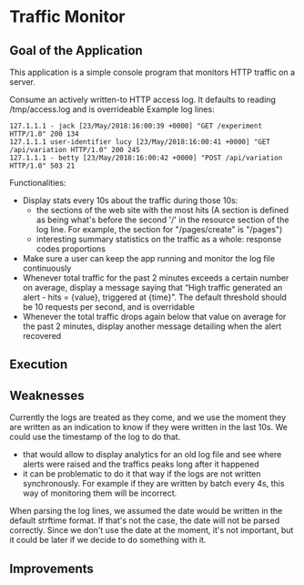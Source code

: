 # Traffic Monitor

## Goal of the Application

 This application is a simple console program that monitors HTTP traffic on a server.

Consume an actively written-to HTTP access log. It defaults to reading /tmp/access.log and is overrideable
Example log lines:

```
127.1.1.1 - jack [23/May/2018:16:00:39 +0000] "GET /experiment HTTP/1.0" 200 134
127.1.1.1 user-identifier lucy [23/May/2018:16:00:41 +0000] "GET /api/variation HTTP/1.0" 200 245
127.1.1.1 - betty [23/May/2018:16:00:42 +0000] "POST /api/variation HTTP/1.0" 503 21
```

Functionalities:

* Display stats every 10s about the traffic during those 10s:
  - the sections of the web site with the most hits (A section is defined as being what's before the second '/' in the resource section of the log line. For example, the section for "/pages/create" is "/pages")
  - interesting summary statistics on the traffic as a whole: response codes proportions
* Make sure a user can keep the app running and monitor the log file continuously
* Whenever total traffic for the past 2 minutes exceeds a certain number on average, display a message saying that “High traffic generated an alert - hits = {value}, triggered at {time}”.
  The default threshold should be 10 requests per second, and is overridable
* Whenever the total traffic drops again below that value on average for the past 2 minutes, display another message detailing when the alert recovered

## Execution



## Weaknesses

Currently the logs are treated as they come, and we use the moment they are written as an indication to know if they were written in the last 10s. We could use the timestamp of the log to do that.
* that would allow to display analytics for an old log file and see where alerts were raised and the traffics peaks long after it happened
* it can be problematic to do it that way if the logs are not written synchronously. For example if they are written by batch every 4s, this way of monitoring them will be incorrect.

When parsing the log lines, we assumed the date would be written in the default strftime format. If that's not the case, the date will not be parsed correctly. Since we don't use the date at the moment, it's not important, but it could be later if we decide to do something with it.


## Improvements


